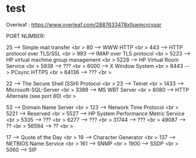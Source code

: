 # test

Overleaf : https://www.overleaf.com/2887633478xfswmcrcysqr

PORT NUMBER:


25      --> Simple mail transfer <br \>
80      --> WWW HTTP <br \>
443     --> HTTP protocol over TLS/SSL <br \>
993     --> IMAP over TLS protocol <br \>
5223    --> HP virtual machine group management <br \>
5228    --> HP Virtual Room Service <br \>
5938    --> ??? <br \>
6000    --> X Window System <br \>
8443    --> PCsync HTTPS <br \>
64136   --> ??? <br \>

22      --> The Secure Shell (SSH) Protocol <br \>
23      --> Telnet <br \>
1433    --> Microsoft-SQL-Server <br \>
3389    --> MS WBT Server <br \>
8080    --> HTTP Alternate (see port 80) <br \>


53      --> Domain Name Server <br \>
123     --> Network Time Protocol <br \>
5221    --> Reserved <br \>
5527    --> HP System Performance Metric Service <br \>
5335    --> ??? <br \>
6277    --> ??? <br \>
31744   --> ??? <br \>
49087   --> ?? <br \>
56594   --> ?? <br \>


17      --> Quote of the Day <br \>
19      --> Character Generator <br \>
137     --> NETBIOS Name Service 	 <br \>
161     --> SNMP <br \>
1900    --> SSDP <br \>
5060    --> SIP 
